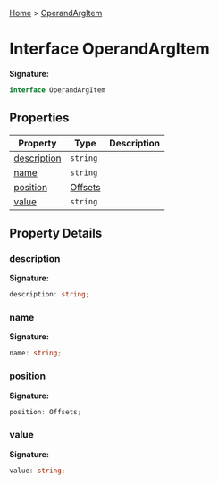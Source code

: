 [Home](../index.md) &gt; [OperandArgItem](./operandargitem.md)

# Interface OperandArgItem

<b>Signature:</b>

```typescript
interface OperandArgItem 
```

## Properties

|  Property | Type | Description |
|  --- | --- | --- |
|  [description](./operandargitem.md#description-property) | `string` |  |
|  [name](./operandargitem.md#name-property) | `string` |  |
|  [position](./operandargitem.md#position-property) | [Offsets](../types/offsets.md) |  |
|  [value](./operandargitem.md#value-property) | `string` |  |

## Property Details

<a id="description-property"></a>

### description

<b>Signature:</b>

```typescript
description: string;
```

<a id="name-property"></a>

### name

<b>Signature:</b>

```typescript
name: string;
```

<a id="position-property"></a>

### position

<b>Signature:</b>

```typescript
position: Offsets;
```

<a id="value-property"></a>

### value

<b>Signature:</b>

```typescript
value: string;
```
